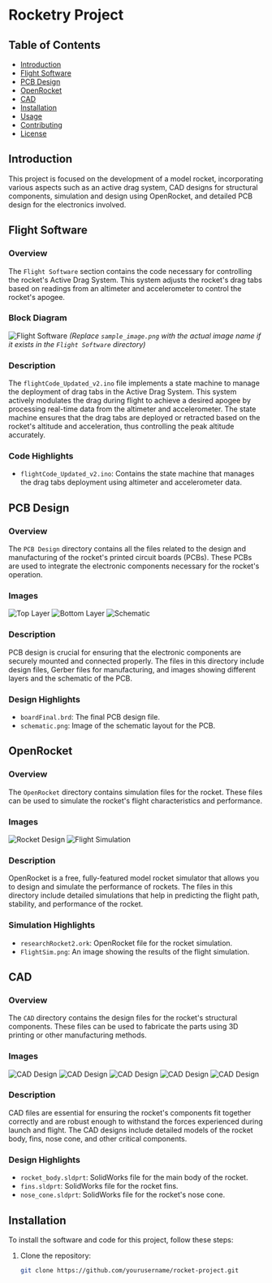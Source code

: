 # Rocketry Project

## Table of Contents
- [Introduction](#introduction)
- [Flight Software](#flight-software)
- [PCB Design](#pcb-design)
- [OpenRocket](#openrocket)
- [CAD](#cad)
- [Installation](#installation)
- [Usage](#usage)
- [Contributing](#contributing)
- [License](#license)

## Introduction
This project is focused on the development of a model rocket, incorporating various aspects such as an active drag system, CAD designs for structural components, simulation and design using OpenRocket, and detailed PCB design for the electronics involved.

## Flight Software
### Overview
The `Flight Software` section contains the code necessary for controlling the rocket's Active Drag System. This system adjusts the rocket's drag tabs based on readings from an altimeter and accelerometer to control the rocket's apogee.

### Block Diagram
![Flight Software](Arduino%20Codes/blockDiagram.png)
*(Replace `sample_image.png` with the actual image name if it exists in the `Flight Software` directory)*

### Description
The `flightCode_Updated_v2.ino` file implements a state machine to manage the deployment of drag tabs in the Active Drag System. This system actively modulates the drag during flight to achieve a desired apogee by processing real-time data from the altimeter and accelerometer. The state machine ensures that the drag tabs are deployed or retracted based on the rocket's altitude and acceleration, thus controlling the peak altitude accurately.

### Code Highlights
- `flightCode_Updated_v2.ino`: Contains the state machine that manages the drag tabs deployment using altimeter and accelerometer data.

## PCB Design
### Overview
The `PCB Design` directory contains all the files related to the design and manufacturing of the rocket's printed circuit boards (PCBs). These PCBs are used to integrate the electronic components necessary for the rocket's operation.

### Images
![Top Layer](PCB%20Design/Images/topLayer.png)
![Bottom Layer](PCB%20Design/Images/bottomLayer.png)
![Schematic](PCB%20Design/Images/schematic.png)

### Description
PCB design is crucial for ensuring that the electronic components are securely mounted and connected properly. The files in this directory include design files, Gerber files for manufacturing, and images showing different layers and the schematic of the PCB.

### Design Highlights
- `boardFinal.brd`: The final PCB design file.
- `schematic.png`: Image of the schematic layout for the PCB.

## OpenRocket
### Overview
The `OpenRocket` directory contains simulation files for the rocket. These files can be used to simulate the rocket's flight characteristics and performance.

### Images
![Rocket Design](OpenRocket/Design.png)
![Flight Simulation](OpenRocket/FlightSim.png)

### Description
OpenRocket is a free, fully-featured model rocket simulator that allows you to design and simulate the performance of rockets. The files in this directory include detailed simulations that help in predicting the flight path, stability, and performance of the rocket.

### Simulation Highlights
- `researchRocket2.ork`: OpenRocket file for the rocket simulation.
- `FlightSim.png`: An image showing the results of the flight simulation.

## CAD
### Overview
The `CAD` directory contains the design files for the rocket's structural components. These files can be used to fabricate the parts using 3D printing or other manufacturing methods.

### Images
![CAD Design](CAD/pic1.PNG)
![CAD Design](CAD/pic2.PNG)
![CAD Design](CAD/pic3.PNG)
![CAD Design](CAD/pic4.PNG)
![CAD Design](CAD/built.jpg)

### Description
CAD files are essential for ensuring the rocket's components fit together correctly and are robust enough to withstand the forces experienced during launch and flight. The CAD designs include detailed models of the rocket body, fins, nose cone, and other critical components.

### Design Highlights
- `rocket_body.sldprt`: SolidWorks file for the main body of the rocket.
- `fins.sldprt`: SolidWorks file for the rocket fins.
- `nose_cone.sldprt`: SolidWorks file for the rocket's nose cone.

## Installation
To install the software and code for this project, follow these steps:

1. Clone the repository:
   ```bash
   git clone https://github.com/yourusername/rocket-project.git